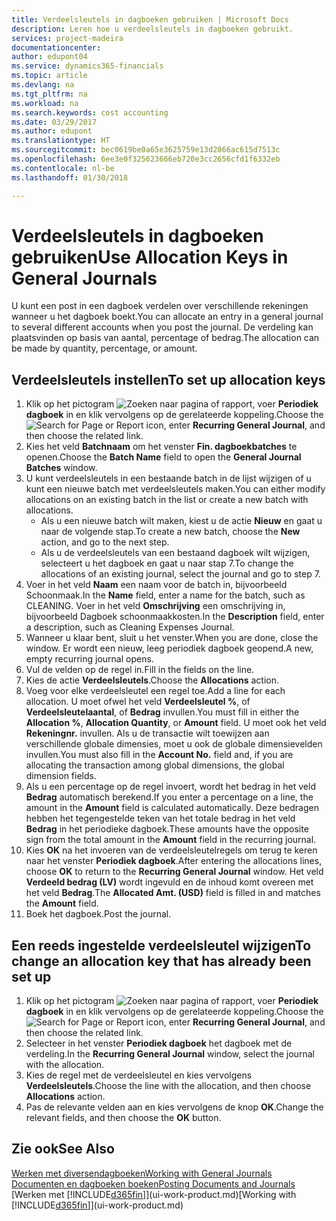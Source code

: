 ```yaml
---
title: Verdeelsleutels in dagboeken gebruiken | Microsoft Docs
description: Leren hoe u verdeelsleutels in dagboeken gebruikt.
services: project-madeira
documentationcenter: 
author: edupont04
ms.service: dynamics365-financials
ms.topic: article
ms.devlang: na
ms.tgt_pltfrm: na
ms.workload: na
ms.search.keywords: cost accounting
ms.date: 03/29/2017
ms.author: edupont
ms.translationtype: HT
ms.sourcegitcommit: bec0619be0a65e3625759e13d2866ac615d7513c
ms.openlocfilehash: 6ee3e0f325623666eb720e3cc2656cfd1f6332eb
ms.contentlocale: nl-be
ms.lasthandoff: 01/30/2018

---
```

# <a name="use-allocation-keys-in-general-journals"></a><span data-ttu-id="c834d-103">Verdeelsleutels in dagboeken gebruiken</span><span class="sxs-lookup"><span data-stu-id="c834d-103">Use Allocation Keys in General Journals</span></span>
<span data-ttu-id="c834d-104">U kunt een post in een dagboek verdelen over verschillende rekeningen wanneer u het dagboek boekt.</span><span class="sxs-lookup"><span data-stu-id="c834d-104">You can allocate an entry in a general journal to several different accounts when you post the journal.</span></span> <span data-ttu-id="c834d-105">De verdeling kan plaatsvinden op basis van aantal, percentage of bedrag.</span><span class="sxs-lookup"><span data-stu-id="c834d-105">The allocation can be made by quantity, percentage, or amount.</span></span>

## <a name="to-set-up-allocation-keys"></a><span data-ttu-id="c834d-106">Verdeelsleutels instellen</span><span class="sxs-lookup"><span data-stu-id="c834d-106">To set up allocation keys</span></span>
1. <span data-ttu-id="c834d-107">Klik op het pictogram ![Zoeken naar pagina of rapport](media/ui-search/search_small.png "pictogram Zoeken naar pagina of rapport"), voer **Periodiek dagboek** in en klik vervolgens op de gerelateerde koppeling.</span><span class="sxs-lookup"><span data-stu-id="c834d-107">Choose the ![Search for Page or Report](media/ui-search/search_small.png "Search for Page or Report icon") icon, enter **Recurring General Journal**, and then choose the related link.</span></span>
2. <span data-ttu-id="c834d-108">Kies het veld **Batchnaam** om het venster **Fin. dagboekbatches** te openen.</span><span class="sxs-lookup"><span data-stu-id="c834d-108">Choose the **Batch Name** field to open the **General Journal Batches** window.</span></span>
3. <span data-ttu-id="c834d-109">U kunt verdeelsleutels in een bestaande batch in de lijst wijzigen of u kunt een nieuwe batch met verdeelsleutels maken.</span><span class="sxs-lookup"><span data-stu-id="c834d-109">You can either modify allocations on an existing batch in the list or create a new batch with allocations.</span></span>
   * <span data-ttu-id="c834d-110">Als u een nieuwe batch wilt maken, kiest u de actie **Nieuw** en gaat u naar de volgende stap.</span><span class="sxs-lookup"><span data-stu-id="c834d-110">To create a new batch, choose the **New** action, and go to the next step.</span></span>
   * <span data-ttu-id="c834d-111">Als u de verdeelsleutels van een bestaand dagboek wilt wijzigen, selecteert u het dagboek en gaat u naar stap 7.</span><span class="sxs-lookup"><span data-stu-id="c834d-111">To change the allocations of an existing journal, select the journal and go to step 7.</span></span>    
4. <span data-ttu-id="c834d-112">Voer in het veld **Naam** een naam voor de batch in, bijvoorbeeld Schoonmaak.</span><span class="sxs-lookup"><span data-stu-id="c834d-112">In the **Name** field, enter a name for the batch, such as CLEANING.</span></span> <span data-ttu-id="c834d-113">Voer in het veld **Omschrijving** een omschrijving in, bijvoorbeeld Dagboek schoonmaakkosten.</span><span class="sxs-lookup"><span data-stu-id="c834d-113">In the **Description** field, enter a description, such as Cleaning Expenses Journal.</span></span>
5. <span data-ttu-id="c834d-114">Wanneer u klaar bent, sluit u het venster.</span><span class="sxs-lookup"><span data-stu-id="c834d-114">When you are done, close the window.</span></span> <span data-ttu-id="c834d-115">Er wordt een nieuw, leeg periodiek dagboek geopend.</span><span class="sxs-lookup"><span data-stu-id="c834d-115">A new, empty recurring journal opens.</span></span>
6. <span data-ttu-id="c834d-116">Vul de velden op de regel in.</span><span class="sxs-lookup"><span data-stu-id="c834d-116">Fill in the fields on the line.</span></span>
7. <span data-ttu-id="c834d-117">Kies de actie **Verdeelsleutels**.</span><span class="sxs-lookup"><span data-stu-id="c834d-117">Choose the **Allocations** action.</span></span>
8. <span data-ttu-id="c834d-118">Voeg voor elke verdeelsleutel een regel toe.</span><span class="sxs-lookup"><span data-stu-id="c834d-118">Add a line for each allocation.</span></span> <span data-ttu-id="c834d-119">U moet ofwel het veld **Verdeelsleutel %**, of **Verdeelsleutelaantal**, of **Bedrag** invullen.</span><span class="sxs-lookup"><span data-stu-id="c834d-119">You must fill in either the **Allocation %**, **Allocation Quantity**, or **Amount** field.</span></span> <span data-ttu-id="c834d-120">U moet ook het veld **Rekeningnr.** invullen. Als u de transactie wilt toewijzen aan verschillende globale dimensies, moet u ook de globale dimensievelden invullen.</span><span class="sxs-lookup"><span data-stu-id="c834d-120">You must also fill in the **Account No.** field and, if you are allocating the transaction among global dimensions, the global dimension fields.</span></span>
9. <span data-ttu-id="c834d-121">Als u een percentage op de regel invoert, wordt het bedrag in het veld **Bedrag** automatisch berekend.</span><span class="sxs-lookup"><span data-stu-id="c834d-121">If you enter a percentage on a line, the amount in the **Amount** field is calculated automatically.</span></span> <span data-ttu-id="c834d-122">Deze bedragen hebben het tegengestelde teken van het totale bedrag in het veld **Bedrag** in het periodieke dagboek.</span><span class="sxs-lookup"><span data-stu-id="c834d-122">These amounts have the opposite sign from the total amount in the **Amount** field in the recurring journal.</span></span>
10. <span data-ttu-id="c834d-123">Kies **OK** na het invoeren van de verdeelsleutelregels om terug te keren naar het venster **Periodiek dagboek**.</span><span class="sxs-lookup"><span data-stu-id="c834d-123">After entering the allocations lines, choose **OK** to return to the **Recurring General Journal** window.</span></span> <span data-ttu-id="c834d-124">Het veld **Verdeeld bedrag (LV)** wordt ingevuld en de inhoud komt overeen met het veld **Bedrag**.</span><span class="sxs-lookup"><span data-stu-id="c834d-124">The **Allocated Amt. (USD)** field is filled in and matches the **Amount** field.</span></span>
11. <span data-ttu-id="c834d-125">Boek het dagboek.</span><span class="sxs-lookup"><span data-stu-id="c834d-125">Post the journal.</span></span>

## <a name="to-change-an-allocation-key-that-has-already-been-set-up"></a><span data-ttu-id="c834d-126">Een reeds ingestelde verdeelsleutel wijzigen</span><span class="sxs-lookup"><span data-stu-id="c834d-126">To change an allocation key that has already been set up</span></span>
1. <span data-ttu-id="c834d-127">Klik op het pictogram ![Zoeken naar pagina of rapport](media/ui-search/search_small.png "pictogram Zoeken naar pagina of rapport"), voer **Periodiek dagboek** in en klik vervolgens op de gerelateerde koppeling.</span><span class="sxs-lookup"><span data-stu-id="c834d-127">Choose the ![Search for Page or Report](media/ui-search/search_small.png "Search for Page or Report icon") icon, enter **Recurring General Journal**, and then choose the related link.</span></span>
2. <span data-ttu-id="c834d-128">Selecteer in het venster **Periodiek dagboek** het dagboek met de verdeling.</span><span class="sxs-lookup"><span data-stu-id="c834d-128">In the **Recurring General Journal** window, select the journal with the allocation.</span></span>
3. <span data-ttu-id="c834d-129">Kies de regel met de verdeelsleutel en kies vervolgens **Verdeelsleutels**.</span><span class="sxs-lookup"><span data-stu-id="c834d-129">Choose the line with the allocation, and then choose **Allocations** action.</span></span>
4. <span data-ttu-id="c834d-130">Pas de relevante velden aan en kies vervolgens de knop **OK**.</span><span class="sxs-lookup"><span data-stu-id="c834d-130">Change the relevant fields, and then choose the **OK** button.</span></span>

## <a name="see-also"></a><span data-ttu-id="c834d-131">Zie ook</span><span class="sxs-lookup"><span data-stu-id="c834d-131">See Also</span></span>
[<span data-ttu-id="c834d-132">Werken met diversendagboeken</span><span class="sxs-lookup"><span data-stu-id="c834d-132">Working with General Journals</span></span>](ui-work-general-journals.md)  
[<span data-ttu-id="c834d-133">Documenten en dagboeken boeken</span><span class="sxs-lookup"><span data-stu-id="c834d-133">Posting Documents and Journals</span></span>](ui-post-documents-journals.md)  
<span data-ttu-id="c834d-134">[Werken met [!INCLUDE[d365fin](includes/d365fin_md.md)]](ui-work-product.md)</span><span class="sxs-lookup"><span data-stu-id="c834d-134">[Working with [!INCLUDE[d365fin](includes/d365fin_md.md)]](ui-work-product.md)</span></span>

